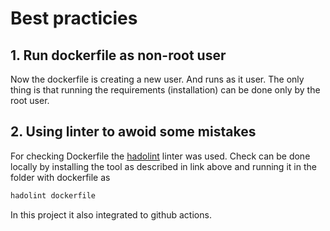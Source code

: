 # Best practicies

## 1. Run dockerfile as non-root user

Now the dockerfile is creating a new user.
And runs as it user.
The only thing is that running the requirements
(installation) can be done only by the root user.

## 2. Using linter to awoid some mistakes

For checking Dockerfile the
[hadolint](https://github.com/hadolint/hadolint) linter was used.
Check can be done locally by installing the tool as described in link above
and running it in the folder with dockerfile as

```bash
hadolint dockerfile
```

In this project it also integrated to github actions.
